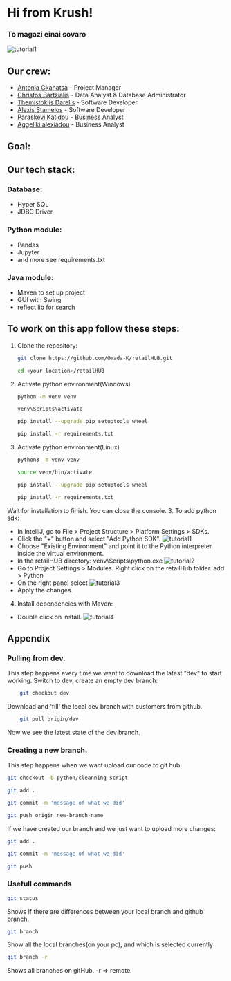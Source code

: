 # Hi from Krush!
### To magazi einai sovaro

![tutorial1](assets/logo.jpeg)

## Our crew:
- [Antonia Gkanatsa](mailto:esd25004@uom.gr) - Project Manager
- [Christos Bartzialis](mailto:esd25024@uom.gr) - Data Analyst & Database Administrator
- [Themistoklis Darelis](mailto:esd25006@uom.gr) - Software Developer
- [Alexis Stamelos](mailto:esd25032@uom.gr) - Software Developer
- [Paraskevi Katidou](mailto:esd25017@uom.gr) - Business Analyst
- [Aggeliki alexiadou](mailto:esd25001@uom.gr) - Business Analyst
## Goal:

## Our tech stack:
### Database:
- Hyper SQL
- JDBC Driver
### Python module:
- Pandas
- Jupyter
- and more see requirements.txt
### Java module:
- Maven to set up project
- GUI with Swing
- reflect lib for search
## To work on this app follow these steps:
1. Clone the repository:
   ```bash
   git clone https://github.com/Omada-K/retailHUB.git
   ```
   ```bash
   cd <your location>/retailHUB
   ```

2. Activate python environment(Windows)
   ```bash
   python -m venv venv
   ```
   ```bash
   venv\Scripts\activate
   ```
   ```bash
   pip install --upgrade pip setuptools wheel
   ```
   ```bash
   pip install -r requirements.txt
   ```

2. Activate python environment(Linux)
   ```bash
   python3 -m venv venv
   ```
   ```bash
   source venv/bin/activate
   ```
   ```bash
   pip install --upgrade pip setuptools wheel
   ```
   ```bash
   pip install -r requirements.txt
   ```
Wait for installation to finish. You can close the console.
3. To add python sdk:

- In IntelliJ, go to File > Project Structure > Platform Settings > SDKs.
- Click the "+" button and select "Add Python SDK".
  ![tutorial1](assets/tutorial1.png)
- Choose "Existing Environment" and point it to the Python interpreter inside the virtual environment.
- In the retailHUB directory: venv\Scripts\python.exe
  ![tutorial2](assets/tutorial2.png)
- Go to Project Settings > Modules. Right click on the retailHub folder. add > Python
- On the right panel select
  ![tutorial3](assets/tutorial3.png)
- Apply the changes.

4. Install dependencies with Maven:

- Double click on install.
  ![tutorial4](assets/maven-install-deps.png)
## Appendix

### Pulling from dev.

This step happens every time we want to download the latest "dev" to start working. Switch to dev, create an empty dev branch:
```bash
    git checkout dev 
```
Download and 'fill' the local dev branch with customers from github.
```bash
    git pull origin/dev
```
Now we see the latest state of the dev branch.

### Creating a new branch.

This step happens when we want upload our code to git hub.
```bash
git checkout -b python/cleanning-script
```
```bash
git add .
```
```bash
git commit -m 'message of what we did'
```
```bash
git push origin new-branch-name
```
If we have created our branch and we just want to upload more changes:
```bash
git add .
```
```bash
git commit -m 'message of what we did'
```
```bash
git push
```
### Usefull commands
```bash
git status 
```
Shows if there are differences between your local branch and github branch.
```bash
git branch
```
Show all the local branches(on your pc), and which is selected currently
```bash
git branch -r
```
Shows all branches on gitHub. -r => remote.